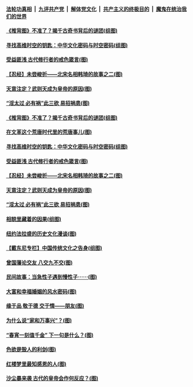 

####  [法轮功真相](../../../../basic/blob/master/README.md?t=03221431) &nbsp;|&nbsp; [九评共产党](../../../../9ping.md/blob/master/README.md?t=03221431) &nbsp;|&nbsp; [解体党文化](../../../../jtdwh.md/blob/master/README.md?t=03221431)  &nbsp;|&nbsp; [共产主义的终极目的](../../../../gczydzjmd.md/blob/master/README.md?t=03221431) &nbsp;|&nbsp; [魔鬼在统治我们的世界](../../../../mgztzwmdsj.md/blob/master/README.md?t=03221431) 

#### [《推背图》不准了？揭千古奇书背后的谜团(组图)](../pages/p7/966271.md?t=03221431) 

#### [寻找高维时空的钥匙：中华文化密码与时空密码(组图)](../pages/p7/966261.md?t=03221431) 

#### [受益匪浅 古代修行者的戒色箴言(图)](../pages/p7/966228.md?t=03221431) 

#### [【忍经】未尝峻折——北宋名相韩琦的故事之二(图)](../pages/p7/965939.md?t=03221431) 

#### [天意注定？武则天成为皇帝的原因(图)](../pages/p7/966140.md?t=03221431) 

#### [“淫太过 必有祸”此三欲 易招祸患(图)](../pages/p7/966025.md?t=03221431) 

#### [《推背图》不准了？揭千古奇书背后的谜团(组图)](../pages/p7/966271.md?t=03221431) 

#### [在文革这个荒唐时代里的荒唐事儿(图)](../pages/p7/966149.md?t=03221431) 

#### [寻找高维时空的钥匙：中华文化密码与时空密码(组图)](../pages/p7/966261.md?t=03221431) 

#### [受益匪浅 古代修行者的戒色箴言(图)](../pages/p7/966228.md?t=03221431) 

#### [【忍经】未尝峻折——北宋名相韩琦的故事之二(图)](../pages/p7/965939.md?t=03221431) 

#### [天意注定？武则天成为皇帝的原因(图)](../pages/p7/966140.md?t=03221431) 

#### [“淫太过 必有祸”此三欲 易招祸患(图)](../pages/p7/966025.md?t=03221431) 

#### [相貌里藏着的因果(组图)](../pages/p7/964802.md?t=03221431) 

#### [纽约法拉盛的历史文化漫谈(图)](../pages/p7/965751.md?t=03221431) 

#### [【戴东尼专栏】中国传统文化之告身(组图)](../pages/p7/959947.md?t=03221431) 


#### [曾国藩论交友 八交九不交(图)](../pages/p7/965970.md?t=03221431) 

#### [民间故事：当急性子遇到慢性子⋯⋯(图)](../pages/p7/965462.md?t=03221431) 

#### [大富和幸福婚姻的风水密码(图)](../pages/p7/961770.md?t=03221431) 

#### [缘于品 敬于德 交于情——朋友(图)](../pages/p7/965027.md?t=03221431) 

#### [为什么说“家和万事兴”？(图)](../pages/p7/965933.md?t=03221431) 

#### [“春宵一刻值千金” 下一句是什么？(图)](../pages/p7/965868.md?t=03221431) 

#### [色欲是毁人的利剑(图)](../pages/p7/956980.md?t=03221431) 

#### [红楼梦里最知感恩的人(图)](../pages/p7/965406.md?t=03221431) 

#### [沙尘暴来袭 古代的皇帝会作何反应？(图)](../pages/p7/965827.md?t=03221431) 

